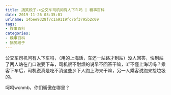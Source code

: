 ```yaml
---
title: 搞笑段子->公交车司机问有人下车吗 | 糗事百科
date: 2019-11-26 03:35:01
urlname: 14bee9328f7c1a9119fc76f3795b2c09
tags: 
- 糗事百科
categories:
- 糗事百科
- 搞笑段子
---
```

公交车司机问有人下车吗，（用的上海话，车还一站路才到站）没人回答，快到站了两人站在门口说要下车，司机很不耐烦的说早不回答干嘛，听不懂上海话吗？乘客下车后，司机说真是吃不消这些乡下人跑上海来干嘛，另一人乘客说跑来捡垃圾的。

呵呵wcnmb，你们骄傲在哪里？


